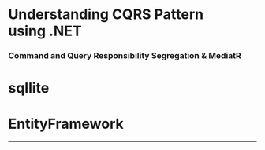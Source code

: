 # Understanding CQRS Pattern using .NET 
### Command and Query Responsibility Segregation & MediatR
# sqllite
# EntityFramework
----

